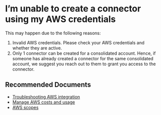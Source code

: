 <properties
	articleId="f3eb3d2b-a0e8-4288-a565-bed56aff6ba1"
	articleTags="costanalysis,data, connectors"
	pageTitle="I’m unable to create a connector using my AWS credentials"
	description="How to setup connector"
	displayOrder="2"
	authors="shasulin"
	ms.author="shasulin"
	selfHelpType="resource"
	service="microsoft.costmanagement"
	resource="connectors"
	resourceTags=""
	productPesIds="15659"
	supportTopicIds=""
	cloudEnvironments="public,fairfax"
	ownershipId="ASMS_Billing"
/>

# I’m unable to create a connector using my AWS credentials

This may happen due to the following reasons:<br> 

1) Invalid AWS credentials. Please check your AWS credentials and whether they are active. <br>
2) Only 1 connector can be created for a consolidated account. Hence, if someone has already created a connector for the same consolidated account, we suggest you reach out to them to grant you access to the connector.  

## **Recommended Documents**

* [Troubleshooting AWS integration](https://docs.microsoft.com/azure/cost-management-billing/costs/aws-integration-set-up-configure)
* [Manage AWS costs and usage](https://docs.microsoft.com/azure/cost-management-billing/costs/aws-integration-manage)
* [AWS scopes](https://docs.microsoft.com/azure/cost-management-billing/costs/understand-work-scopes#aws-scopes)
